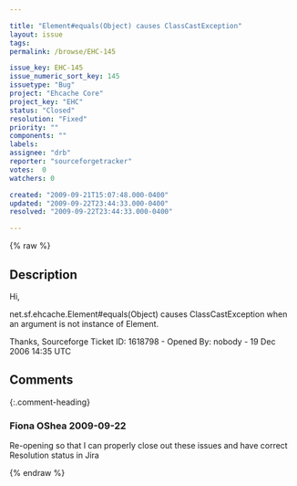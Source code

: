 ```yaml
---

title: "Element#equals(Object) causes ClassCastException"
layout: issue
tags: 
permalink: /browse/EHC-145

issue_key: EHC-145
issue_numeric_sort_key: 145
issuetype: "Bug"
project: "Ehcache Core"
project_key: "EHC"
status: "Closed"
resolution: "Fixed"
priority: ""
components: ""
labels: 
assignee: "drb"
reporter: "sourceforgetracker"
votes:  0
watchers: 0

created: "2009-09-21T15:07:48.000-0400"
updated: "2009-09-22T23:44:33.000-0400"
resolved: "2009-09-22T23:44:33.000-0400"

---
```




{% raw %}



## Description

<div markdown="1" class="description">

Hi,

net.sf.ehcache.Element#equals(Object) causes ClassCastException when an argument is not instance of Element.

Thanks,
Sourceforge Ticket ID: 1618798 - Opened By: nobody - 19 Dec 2006 14:35 UTC

</div>

## Comments


{:.comment-heading}
### **Fiona OShea** <span class="date">2009-09-22</span>

<div markdown="1" class="comment">

Re-opening so that I can properly close out these issues and have correct Resolution status in Jira

</div>



{% endraw %}
